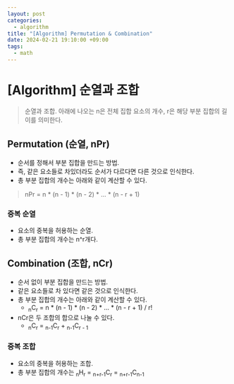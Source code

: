 ```yaml
---
layout: post
categories:
  - algorithm
title: "[Algorithm] Permutation & Combination"
date: 2024-02-21 19:10:00 +09:00
tags:
  - math
---
```

# [Algorithm] 순열과 조합

>순열과 조합. 아래에 나오는 n은 전체 집합 요소의 개수, r은 해당 부분 집합의 길이를 의미한다.

## Permutation (순열, nPr)
- 순서를 정해서 부분 집합을 만드는 방법.
- 즉, 같은 요소들로 차있더라도 순서가 다르다면 다른 것으로 인식한다.
- 총 부분 집합의 개수는 아래와 같이 계산할 수 있다.
>nPr = n * (n - 1) * (n - 2) * ... * (n - r + 1)

### 중복 순열
- 요소의 중복을 허용하는 순열.
- 총 부분 집합의 개수는 n^r개다.

## Combination (조합, nCr)
- 순서 없이 부분 집합을 만드는 방법.
- 같은 요소들로 차 있다면 같은 것으로 인식한다.
- 총 부분 집합의 개수는 아래와 같이 계산할 수 있다.
	- <sub>n</sub>C<sub>r</sub> = n * (n - 1) * (n - 2) * ... * (n - r + 1) / r!
- nCr은 두 조합의 합으로 나눌 수 있다.
	- <sub>n</sub>C<sub>r</sub> = <sub>n-1</sub>C<sub>r</sub> + <sub>n-1</sub>C<sub>r - 1</sub>

### 중복 조합
- 요소의 중복을 허용하는 조합.
- 총 부분 집합의 개수는 <sub>n</sub>H<sub>r</sub> = <sub>n+r-1</sub>C<sub>r</sub> = <sub>n+r-1</sub>C<sub>n-1</sub>
